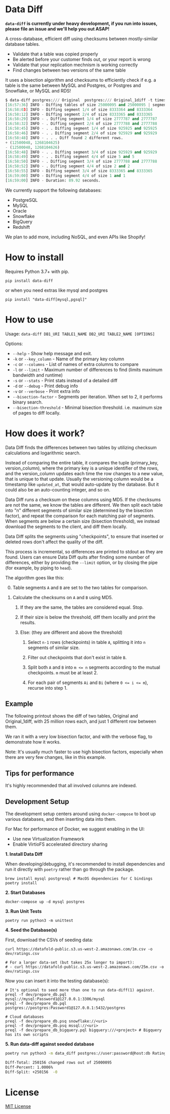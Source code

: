 # Data Diff

**`data-diff` is currently under heavy development, if you run into issues,
please file an issue and we'll help you out ASAP!**

A cross-database, efficient diff using checksums between mostly-similar database
tables.

- Validate that a table was copied properly
- Be alerted before your customer finds out, or your report is wrong
- Validate that your replication mechnism is working correctly
- Find changes between two versions of the same table

It uses a bisection algorithm and checksums to efficiently check if e.g. a table
is the same between MySQL and Postgres, or Postgres and Snowflake, or MySQL and
RDS!

```python
$ data-diff postgres:/// Original  postgres:/// Original_1diff -t timestamp -v --bisection-factor=4
[16:57:36] INFO - Diffing tables of size 25000095 and 25000095 | segments: 4, bisection threshold: 1048576.
[16:58:03] INFO - Diffing segment 1/4 of size 8333364 and 8333364
[16:58:12] INFO - Diffing segment 2/4 of size 8333365 and 8333365
[16:58:29] INFO - . Diffing segment 1/4 of size 2777787 and 2777787
[16:58:32] INFO - . Diffing segment 2/4 of size 2777788 and 2777788
[16:58:45] INFO - . . Diffing segment 1/4 of size 925925 and 925925
[16:58:46] INFO - . . Diffing segment 2/4 of size 925929 and 925929
[16:58:48] INFO - . . . Diff found 2 different rows.
+ (12500048, 1268104625)
- (12500048, 1268104626)
[16:58:48] INFO - . . Diffing segment 3/4 of size 925929 and 925929
[16:58:49] INFO - . . Diffing segment 4/4 of size 5 and 5
[16:58:50] INFO - . Diffing segment 3/4 of size 2777788 and 2777788
[16:58:52] INFO - . Diffing segment 4/4 of size 2 and 2
[16:58:55] INFO - Diffing segment 3/4 of size 8333365 and 8333365
[16:59:00] INFO - Diffing segment 4/4 of size 1 and 1
[16:59:00] INFO - Duration: 89.92 seconds.
```

We currently support the following databases:

- PostgreSQL
- MySQL
- Oracle
- Snowflake
- BigQuery
- Redshift

We plan to add more, including NoSQL, and even APIs like Shopify!

# How to install

Requires Python 3.7+ with pip.

```pip install data-diff```

or when you need extras like mysql and postgres

```pip install "data-diff[mysql,pgsql]"```

# How to use

Usage: `data-diff DB1_URI TABLE1_NAME DB2_URI TABLE2_NAME [OPTIONS]`

Options:

  - `--help` - Show help message and exit.
  - `-k` or `--key_column` - Name of the primary key column
  - `-c` or `--columns` - List of names of extra columns to compare
  - `-l` or `--limit` - Maximum number of differences to find (limits maximum bandwidth and runtime)
  - `-s` or `--stats` - Print stats instead of a detailed diff
  - `-d` or `--debug` - Print debug info
  - `-v` or `--verbose` - Print extra info
  - `--bisection-factor` - Segments per iteration. When set to 2, it performs binary search.
  - `--bisection-threshold` - Minimal bisection threshold. i.e. maximum size of pages to diff locally.


# How does it work?

Data Diff finds the differences between two tables by utilizing checksum calculations and logarithmic search.

Instead of comparing the entire table, it compares the tuple (primary_key, version_column), where the primary key is a unique identifier of the rows, and the version_column updates each time the row changes to a new value, that is unique to that update. Usually the versioning column would be a timestamp like `updated_at`, that would auto-update by the database. But it could also be an auto-counting integer, and so on.

Data Diff runs a checksum on these columns using MD5. If the checksums are not the same, we know the tables are different. We then split each table into "n" different segments of similar size (determined by the bisection factor), and repeat the comparison for each matching pair of segments. When segments are below a certain size (bisection threshold), we instead download the segments to the client, and diff them locally.

Data Diff splits the segments using "checkpoints", to ensure that inserted or deleted rows don't affect the quality of the diff.

This process is incremental, so differences are printed to stdout as they are found. Users can ensure Data Diff quits after finding some number of differences, either by providing the `--limit` option, or by closing the pipe (for example, by piping to `head`).

The algorithm goes like this:

0. Table segments `A` and `B` are set to the two tables for comparison.

1. Calculate the checksums on `A` and `B` using MD5.

    1. If they are the same, the tables are considered equal. Stop.

    2. If their size is below the threshold, diff them locallly and print the results.

    3. Else:  (they are different and above the threshold)

        1. Select `n-1` rows (checkpoints) in table `A`, splitting it into `n` segments of similar size.

        2. Filter out checkpoints that don't exist in table `B`.

        3. Split both `A` and `B` into `m <= n` segments according to the mutual checkpoints. `m` must be at least 2.

        4. For each pair of segments `Ai` and `Bi` (where `0 <= i <= m`), recurse into step 1.

## Example

The following printout shows the diff of two tables, Original and Original_1diff, with 25 million rows each, and just 1 different row between them.

We ran it with a very low bisection factor, and with the verbose flag, to demonstrate how it works.

Note: It's usually much faster to use high bisection factors, especially when there are very few changes, like in this example.

## Tips for performance

It's highly recommended that all involved columns are indexed.

## Development Setup

The development setup centers around using `docker-compose` to boot up various
databases, and then inserting data into them.

For Mac for performance of Docker, we suggest enabling in the UI:

* Use new Virtualization Framework
* Enable VirtioFS accelerated directory sharing

**1. Install Data Diff**

When developing/debugging, it's recommended to install dependencies and run it
directly with `poetry` rather than go through the package.

```
brew install mysql postgresql # MacOS dependencies for C bindings
poetry install
```
**2. Start Databases**

```shell-session
docker-compose up -d mysql postgres
```

**3. Run Unit Tests**

```shell-session
poetry run python3 -m unittest
```

**4. Seed the Database(s)**

First, download the CSVs of seeding data:

```shell-session
curl https://datafold-public.s3.us-west-2.amazonaws.com/1m.csv -o dev/ratings.csv

# For a larger data-set (but takes 25x longer to import):
# - curl https://datafold-public.s3.us-west-2.amazonaws.com/25m.csv -o dev/ratings.csv
```

Now you can insert it into the testing database(s):

```shell-session
# It's optional to seed more than one to run data-diff(1) against.
preql -f dev/prepare_db.pql mysql://mysql:Password1@127.0.0.1:3306/mysql
preql -f dev/prepare_db.pql postgres://postgres:Password1@127.0.0.1:5432/postgres

# Cloud databases
preql -f dev/prepare_db.psq snowflake://<uri>
preql -f dev/prepare_db.psq mssql://<uri>
preql -f dev/prepare_db_bigquery.pql bigquery:///<project> # Bigquery has its own scripts
```

**5. Run **data-diff** against seeded database**

```bash
poetry run python3 -m data_diff postgres://user:password@host:db Rating mysql://user:password@host:db Rating_del1 -c timestamp --stats

Diff-Total: 250156 changed rows out of 25000095
Diff-Percent: 1.0006%
Diff-Split: +250156  -0
```

# License

[MIT License](https://github.com/datafold/data-diff/blob/master/LICENSE)
